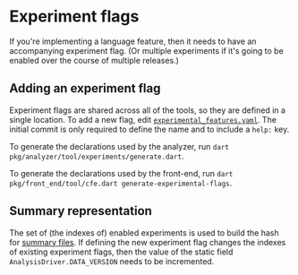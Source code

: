 # Experiment flags

If you're implementing a language feature, then it needs to have an accompanying
experiment flag. (Or multiple experiments if it's going to be enabled over the
course of multiple releases.)

## Adding an experiment flag

Experiment flags are shared across all of the tools, so they are defined in a
single location. To add a new flag, edit
[`experimental_features.yaml`](https://github.com/dart-lang/sdk/blob/main/tools/experimental_features.yaml).
The initial commit is only required to define the name and to include a `help:`
key.

To generate the declarations used by the analyzer, run
`dart pkg/analyzer/tool/experiments/generate.dart`.

To generate the declarations used by the front-end, run
`dart pkg/front_end/tool/cfe.dart generate-experimental-flags`.

## Summary representation

The set of (the indexes of) enabled experiments is used to build the hash for
[summary files](summaries.md). If defining the new experiment flag changes the
indexes of existing experiment flags, then the value of the static field
`AnalysisDriver.DATA_VERSION` needs to be incremented.
